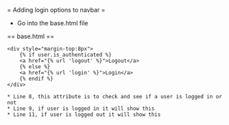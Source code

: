 
= Adding login options to navbar =
* Go into the base.html file

== base.html ==

	<div style="margin-top:8px">
		{% if user.is_authenticated %}
		<a href="{% url 'logout' %}">Logout</a>
		{% else %}
		<a href="{% url 'login' %}">Login</a>
		{% endif %}
	</div>
	
	* Line 8, this attribute is to check and see if a user is logged in or not
	* Line 9, if user is logged in it will show this
	* Line 11, if user is logged out it will show this
